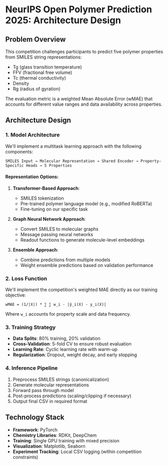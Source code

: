 # NeurIPS Open Polymer Prediction 2025: Architecture Design

## Problem Overview

This competition challenges participants to predict five polymer properties from SMILES string representations:
- Tg (glass transition temperature)
- FFV (fractional free volume)
- Tc (thermal conductivity)
- Density
- Rg (radius of gyration)

The evaluation metric is a weighted Mean Absolute Error (wMAE) that accounts for different value ranges and data availability across properties.

## Architecture Design

### 1. Model Architecture

We'll implement a multitask learning approach with the following components:

```
SMILES Input → Molecular Representation → Shared Encoder → Property-Specific Heads → 5 Properties
```

#### Representation Options:

1. **Transformer-Based Approach**:
   - SMILES tokenization
   - Pre-trained polymer language model (e.g., modified RoBERTa)
   - Fine-tuning on our specific task

2. **Graph Neural Network Approach**:
   - Convert SMILES to molecular graphs
   - Message passing neural networks
   - Readout functions to generate molecule-level embeddings

3. **Ensemble Approach**:
   - Combine predictions from multiple models
   - Weight ensemble predictions based on validation performance

### 2. Loss Function

We'll implement the competition's weighted MAE directly as our training objective:

```
wMAE = (1/|X|) * ∑ ∑ w_i · |ŷ_i(X) - y_i(X)|
```

Where `w_i` accounts for property scale and data frequency.

### 3. Training Strategy

- **Data Splits**: 80% training, 20% validation
- **Cross-Validation**: 5-fold CV to ensure robust evaluation
- **Learning Rate**: Cyclic learning rate with warm-up
- **Regularization**: Dropout, weight decay, and early stopping

### 4. Inference Pipeline

1. Preprocess SMILES strings (canonicalization)
2. Generate molecular representations
3. Forward pass through model
4. Post-process predictions (scaling/clipping if necessary)
5. Output final CSV in required format

## Technology Stack

- **Framework**: PyTorch
- **Chemistry Libraries**: RDKit, DeepChem
- **Training**: Single GPU training with mixed precision
- **Visualization**: Matplotlib, Seaborn
- **Experiment Tracking**: Local CSV logging (within competition constraints) 